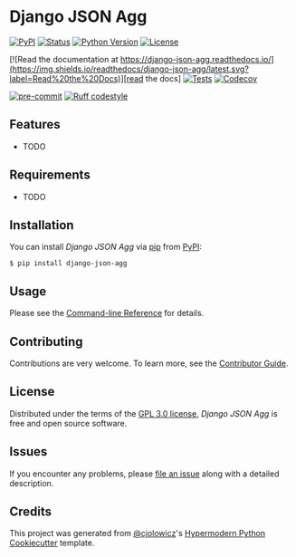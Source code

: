 # Django JSON Agg

[![PyPI](https://img.shields.io/pypi/v/django-json-agg.svg)][pypi status]
[![Status](https://img.shields.io/pypi/status/django-json-agg.svg)][pypi status]
[![Python Version](https://img.shields.io/pypi/pyversions/django-json-agg)][pypi status]
[![License](https://img.shields.io/pypi/l/django-json-agg)][license]

[![Read the documentation at https://django-json-agg.readthedocs.io/](https://img.shields.io/readthedocs/django-json-agg/latest.svg?label=Read%20the%20Docs)][read the docs]
[![Tests](https://github.com/quipucords/django-json-agg/workflows/Tests/badge.svg)][tests]
[![Codecov](https://codecov.io/gh/quipucords/django-json-agg/branch/main/graph/badge.svg)][codecov]

[![pre-commit](https://img.shields.io/badge/pre--commit-enabled-brightgreen?logo=pre-commit&logoColor=white)][pre-commit]
[![Ruff codestyle][ruff badge]][ruff project]


[pypi status]: https://pypi.org/project/django-json-agg/
[read the docs]: https://django-json-agg.readthedocs.io/
[tests]: https://github.com/quipucords/django-json-agg/actions?workflow=Tests
[codecov]: https://app.codecov.io/gh/quipucords/django-json-agg
[pre-commit]: https://github.com/pre-commit/pre-commit
[ruff badge]: https://img.shields.io/endpoint?url=https://raw.githubusercontent.com/astral-sh/ruff/main/assets/badge/v2.json
[ruff project]: https://github.com/charliermarsh/ruff

## Features

- TODO

## Requirements

- TODO

## Installation

You can install _Django JSON Agg_ via [pip] from [PyPI]:

```console
$ pip install django-json-agg
```

## Usage

Please see the [Command-line Reference] for details.

## Contributing

Contributions are very welcome.
To learn more, see the [Contributor Guide].

## License

Distributed under the terms of the [GPL 3.0 license][license],
_Django JSON Agg_ is free and open source software.

## Issues

If you encounter any problems,
please [file an issue] along with a detailed description.

## Credits

This project was generated from [@cjolowicz]'s [Hypermodern Python Cookiecutter] template.

[@cjolowicz]: https://github.com/cjolowicz
[pypi]: https://pypi.org/
[hypermodern python cookiecutter]: https://github.com/cjolowicz/cookiecutter-hypermodern-python
[file an issue]: https://github.com/quipucords/django-json-agg/issues
[pip]: https://pip.pypa.io/

<!-- github-only -->

[license]: https://github.com/quipucords/django-json-agg/blob/main/LICENSE
[contributor guide]: https://github.com/quipucords/django-json-agg/blob/main/CONTRIBUTING.md
[command-line reference]: https://django-json-agg.readthedocs.io/en/latest/usage.html
